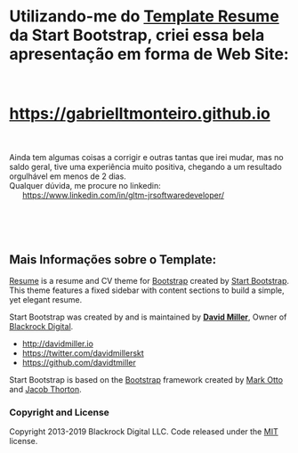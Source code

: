 # Utilizando-me do [Template Resume](https://startbootstrap.com/template-overviews/resume/) da Start Bootstrap, criei essa bela apresentação em forma de Web Site: 
# &nbsp; &nbsp; &nbsp; <https://gabrielltmonteiro.github.io> 
</br></br>
Ainda tem algumas coisas a corrigir e outras tantas que irei mudar, mas no saldo geral, tive uma experiência muito positiva, chegando a um resultado orgulhável em menos de 2 dias.</br>
Qualquer dúvida, me procure no linkedin: </br>
&nbsp; &nbsp; &nbsp; <https://www.linkedin.com/in/gltm-jrsoftwaredeveloper/>

</br></br></br>
## Mais Informações sobre o Template:

[Resume](https://startbootstrap.com/template-overviews/resume/) is a resume and CV theme for [Bootstrap](http://getbootstrap.com/) created by [Start Bootstrap](http://startbootstrap.com/). This theme features a fixed sidebar with content sections to build a simple, yet elegant resume.

Start Bootstrap was created by and is maintained by **[David Miller](http://davidmiller.io/)**, Owner of [Blackrock Digital](http://blackrockdigital.io/).

* http://davidmiller.io
* https://twitter.com/davidmillerskt
* https://github.com/davidtmiller

Start Bootstrap is based on the [Bootstrap](http://getbootstrap.com/) framework created by [Mark Otto](https://twitter.com/mdo) and [Jacob Thorton](https://twitter.com/fat).

### Copyright and License

Copyright 2013-2019 Blackrock Digital LLC. Code released under the [MIT](https://github.com/BlackrockDigital/startbootstrap-resume/blob/gh-pages/LICENSE) license.
